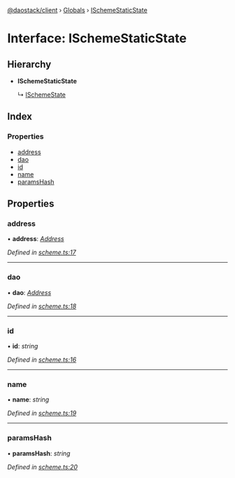[@daostack/client](../README.md) › [Globals](../globals.md) › [ISchemeStaticState](ischemestaticstate.md)

# Interface: ISchemeStaticState

## Hierarchy

* **ISchemeStaticState**

  ↳ [ISchemeState](ischemestate.md)

## Index

### Properties

* [address](ischemestaticstate.md#address)
* [dao](ischemestaticstate.md#dao)
* [id](ischemestaticstate.md#id)
* [name](ischemestaticstate.md#name)
* [paramsHash](ischemestaticstate.md#paramshash)

## Properties

###  address

• **address**: *[Address](../globals.md#address)*

*Defined in [scheme.ts:17](https://github.com/daostack/client/blob/a73e635/src/scheme.ts#L17)*

___

###  dao

• **dao**: *[Address](../globals.md#address)*

*Defined in [scheme.ts:18](https://github.com/daostack/client/blob/a73e635/src/scheme.ts#L18)*

___

###  id

• **id**: *string*

*Defined in [scheme.ts:16](https://github.com/daostack/client/blob/a73e635/src/scheme.ts#L16)*

___

###  name

• **name**: *string*

*Defined in [scheme.ts:19](https://github.com/daostack/client/blob/a73e635/src/scheme.ts#L19)*

___

###  paramsHash

• **paramsHash**: *string*

*Defined in [scheme.ts:20](https://github.com/daostack/client/blob/a73e635/src/scheme.ts#L20)*
